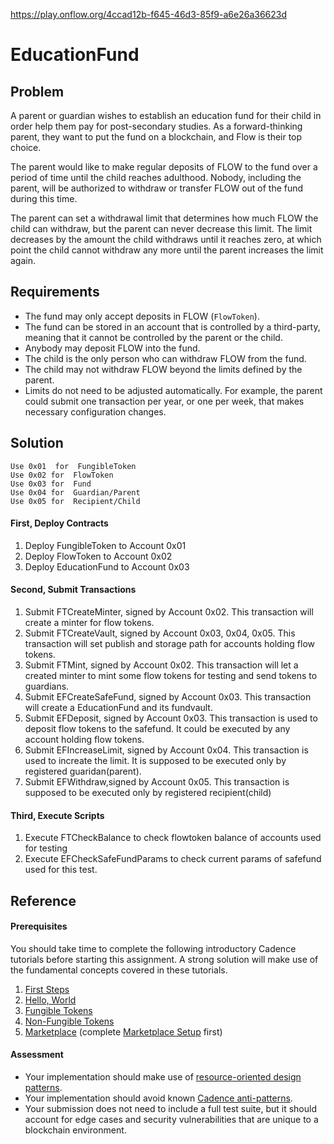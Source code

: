 https://play.onflow.org/4ccad12b-f645-46d3-85f9-a6e26a36623d
# EducationFund
## Problem
A parent or guardian wishes to establish an education fund for their child in order help them pay for post-secondary studies. As a forward-thinking parent, they want to put the fund on a blockchain, and Flow is their top choice.

The parent would like to make regular deposits of FLOW to the fund over a period of time until the child reaches adulthood. Nobody, including the parent, will be authorized to withdraw or transfer FLOW out of the fund during this time.

The parent can set a withdrawal limit that determines how much FLOW the child can withdraw, but the parent can never decrease this limit. The limit decreases by the amount the child withdraws until it reaches zero, at which point the child cannot withdraw any more until the parent increases the limit again.

## Requirements

- The fund may only accept deposits in FLOW (`FlowToken`).
- The fund can be stored in an account that is controlled by a third-party,
meaning that it cannot be controlled by the parent or the child.
- Anybody may deposit FLOW into the fund.
- The child is the only person who can withdraw FLOW from the fund.
- The child may not withdraw FLOW beyond the limits defined by the parent.
- Limits do not need to be adjusted automatically. 
For example, the parent could submit one transaction per year, or one per week, that makes 
necessary configuration changes.
## Solution
```
Use 0x01  for  FungibleToken
Use 0x02 for  FlowToken
Use 0x03 for  Fund
Use 0x04 for  Guardian/Parent
Use 0x05 for  Recipient/Child
```
#### First, Deploy Contracts

1.  Deploy FungibleToken to Account 0x01
2. Deploy FlowToken to Account 0x02
3. Deploy EducationFund to Account 0x03

#### Second, Submit Transactions

1.  Submit FTCreateMinter, signed by Account 0x02. This transaction will create a minter for flow tokens.
2. Submit FTCreateVault, signed by Account 0x03, 0x04, 0x05. This transaction will set publish and storage path for accounts holding flow tokens.
3. Submit FTMint, signed by Account 0x02. This transaction will let a created minter to mint some flow tokens for testing and send tokens to guardians.
4. Submit EFCreateSafeFund, signed by Account 0x03. This transaction will create a EducationFund and its fundvault.
5. Submit EFDeposit, signed by Account 0x03. This transaction is used to deposit flow tokens to the safefund. It could be executed by any account holding flow tokens.
6. Submit EFIncreaseLimit, signed by Account 0x04. This transaction is used to increate the limit. It is supposed to be executed only by registered guaridan(parent).
7. Submit EFWithdraw,signed by Account 0x05. This transaction is supposed to be executed only by registered recipient(child)

#### Third, Execute Scripts

1. Execute FTCheckBalance to check flowtoken balance of accounts used for testing
2. Execute EFCheckSafeFundParams to check current params of safefund used for this test.

## Reference
#### Prerequisites

You should take time to complete the following introductory Cadence tutorials before starting this assignment. A strong solution will make use of the fundamental concepts covered in these tutorials.

1. [First Steps](https://docs.onflow.org/cadence/tutorial/01-first-steps/)
2. [Hello, World](https://docs.onflow.org/cadence/tutorial/02-hello-world/)
3. [Fungible Tokens](https://docs.onflow.org/cadence/tutorial/03-fungible-tokens/)
4. [Non-Fungible Tokens](https://docs.onflow.org/cadence/tutorial/04-non-fungible-tokens/)
5. [Marketplace](https://docs.onflow.org/cadence/tutorial/06-marketplace-compose/) (complete [Marketplace Setup](https://docs.onflow.org/cadence/tutorial/05-marketplace-setup/) first)

#### Assessment

- Your implementation should make use of [resource-oriented design patterns](https://docs.onflow.org/cadence/design-patterns/). 
- Your implementation should avoid known [Cadence anti-patterns](https://docs.onflow.org/cadence/anti-patterns/).
- Your submission does not need to include a full test suite, but it should account for edge cases and security vulnerabilities that are unique to a blockchain environment.
